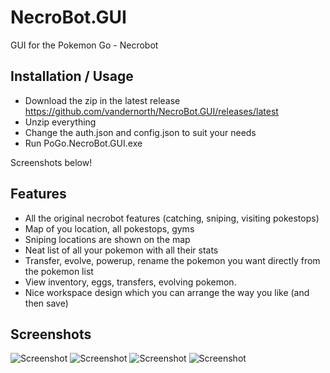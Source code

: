 # NecroBot.GUI
GUI for the Pokemon Go - Necrobot

## Installation / Usage
 - Download the zip in the latest release https://github.com/vandernorth/NecroBot.GUI/releases/latest
 - Unzip everything
 - Change the auth.json and config.json to suit your needs
 - Run PoGo.NecroBot.GUI.exe

Screenshots below!

## Features
 - All the original necrobot features (catching, sniping, visiting pokestops)
 - Map of you location, all pokestops, gyms
 - Sniping locations are shown on the map
 - Neat list of all your pokemon with all their stats
 - Transfer, evolve, powerup, rename the pokemon you want directly from the pokemon list
 - View inventory, eggs, transfers, evolving pokemon.
 - Nice workspace design which you can arrange the way you like (and then save)

## Screenshots
![Screenshot](https://raw.githubusercontent.com/vandernorth/NecroBot.GUI/master/Screenshots/screen1.png "Screenshot")
![Screenshot](https://raw.githubusercontent.com/vandernorth/NecroBot.GUI/master/Screenshots/screen2.png "Screenshot")
![Screenshot](https://raw.githubusercontent.com/vandernorth/NecroBot.GUI/master/Screenshots/screen3.png "Screenshot")
![Screenshot](https://raw.githubusercontent.com/vandernorth/NecroBot.GUI/master/Screenshots/screen4.png "Screenshot")
